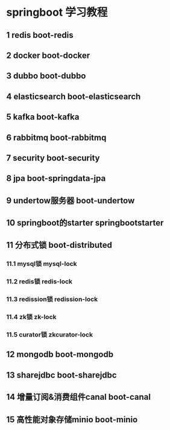 # springboot 学习教程
## 1 redis boot-redis
## 2 docker boot-docker
## 3 dubbo boot-dubbo
## 4 elasticsearch boot-elasticsearch
## 5 kafka boot-kafka
## 6 rabbitmq boot-rabbitmq
## 7 security boot-security
## 8 jpa boot-springdata-jpa
## 9 undertow服务器 boot-undertow
## 10 springboot的starter springbootstarter
## 11 分布式锁 boot-distributed
### 11.1 mysql锁 mysql-lock
### 11.2 redis锁 redis-lock
### 11.3 redission锁 redission-lock
### 11.4 zk锁 zk-lock
### 11.5 curator锁 zkcurator-lock
## 12 mongodb boot-mongodb
## 13 sharejdbc boot-sharejdbc
## 14 增量订阅&消费组件canal boot-canal
## 15 高性能对象存储minio boot-minio
